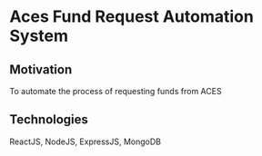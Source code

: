 # Aces Fund Request Automation System

## Motivation
To automate the process of requesting funds from ACES

## Technologies
ReactJS, NodeJS, ExpressJS, MongoDB
